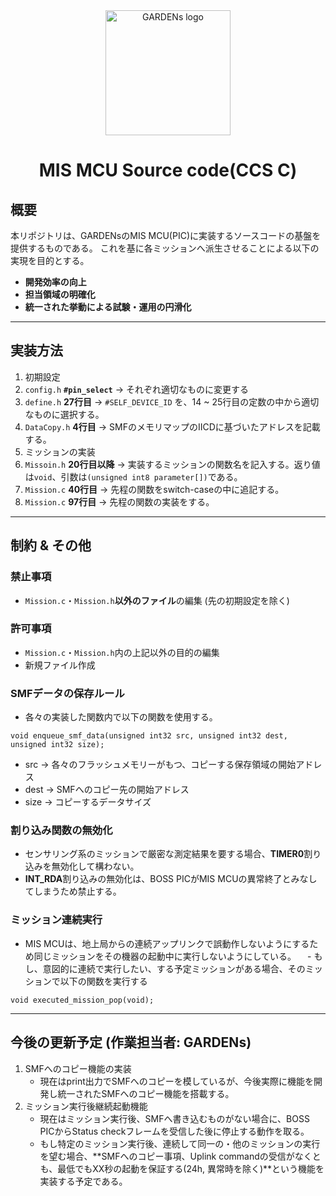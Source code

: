 <div align="center">
    <img src="https://github.com/user-attachments/assets/099b80dd-a6a5-4a14-940f-06401dadf024" width="200" alt="GARDENs logo" />
   <h1>MIS MCU Source code(CCS C)</h1>
</div>

## 概要  
本リポジトリは、GARDENsのMIS MCU(PIC)に実装するソースコードの基盤を提供するものである。
これを基に各ミッションへ派生させることによる以下の実現を目的とする。

- **開発効率の向上**  
- **担当領域の明確化**  
- **統一された挙動による試験・運用の円滑化**  

---

## 実装方法  
1. 初期設定
  1.  `config.h` **`#pin_select`** → それぞれ適切なものに変更する  
  2. `define.h` **27行目** → `#SELF_DEVICE_ID` を、14 ~ 25行目の定数の中から適切なものに選択する。
  3. `DataCopy.h` **4行目** → SMFのメモリマップのIICDに基づいたアドレスを記載する。
2. ミッションの実装
  1. `Missoin.h` **20行目以降** → 実装するミッションの関数名を記入する。返り値は`void`、引数は`(unsigned int8 parameter[])`である。
  2. `Mission.c` **40行目** → 先程の関数をswitch-caseの中に追記する。
  3. `Mission.c` **97行目** → 先程の関数の実装をする。

---

## 制約 & その他  

### **禁止事項**  
- `Mission.c`・`Mission.h`**以外のファイル**の編集 (先の初期設定を除く)

### **許可事項**
- `Mission.c`・`Mission.h`内の上記以外の目的の編集
- 新規ファイル作成

### **SMFデータの保存ルール**  
- 各々の実装した関数内で以下の関数を使用する。
```
void enqueue_smf_data(unsigned int32 src, unsigned int32 dest, unsigned int32 size);
```
- src  → 各々のフラッシュメモリーがもつ、コピーする保存領域の開始アドレス
- dest → SMFへのコピー先の開始アドレス
- size → コピーするデータサイズ

### **割り込み関数の無効化**
- センサリング系のミッションで厳密な測定結果を要する場合、**TIMER0**割り込みを無効化して構わない。
- **INT_RDA**割り込みの無効化は、BOSS PICがMIS MCUの異常終了とみなしてしまうため禁止する。

### **ミッション連続実行**
- MIS MCUは、地上局からの連続アップリンクで誤動作しないようにするため同じミッションをその機器の起動中に実行しないようにしている。
　- もし、意図的に連続で実行したい、する予定ミッションがある場合、そのミッションで以下の関数を実行する
```
void executed_mission_pop(void);
```

---

## 今後の更新予定 (作業担当者: GARDENs)
1. SMFへのコピー機能の実装
   - 現在はprint出力でSMFへのコピーを模しているが、今後実際に機能を開発し統一されたSMFへのコピー機能を搭載する。
2. ミッション実行後継続起動機能
   - 現在はミッション実行後、SMFへ書き込むものがない場合に、BOSS PICからStatus checkフレームを受信した後に停止する動作を取る。
   - もし特定のミッション実行後、連続して同一の・他のミッションの実行を望む場合、**SMFへのコピー事項、Uplink commandの受信がなくとも、最低でもXX秒の起動を保証する(24h, 異常時を除く)**という機能を実装する予定である。
